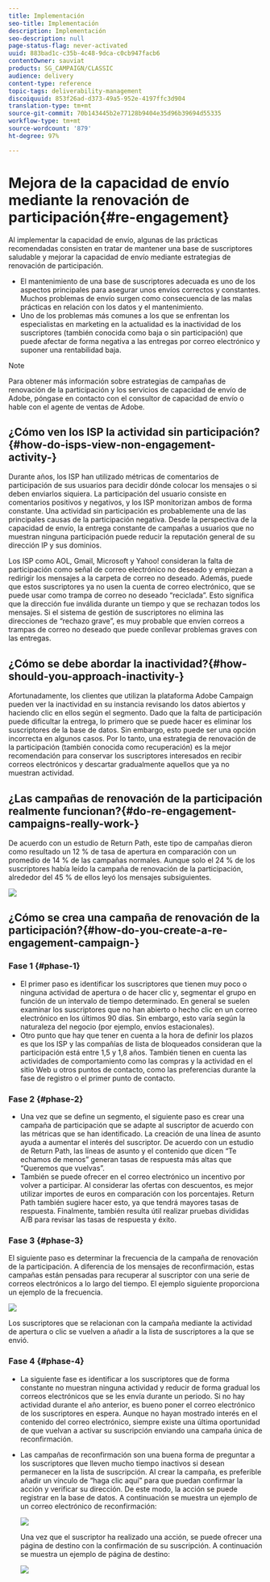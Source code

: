 ```yaml
---
title: Implementación
seo-title: Implementación
description: Implementación
seo-description: null
page-status-flag: never-activated
uuid: 883bad1c-c35b-4c48-9dca-c0cb947facb6
contentOwner: sauviat
products: SG_CAMPAIGN/CLASSIC
audience: delivery
content-type: reference
topic-tags: deliverability-management
discoiquuid: 853f26ad-d373-49a5-952e-4197ffc3d904
translation-type: tm+mt
source-git-commit: 70b143445b2e77128b9404e35d96b39694d55335
workflow-type: tm+mt
source-wordcount: '879'
ht-degree: 97%

---
```



# Mejora de la capacidad de envío mediante la renovación de participación{#re-engagement}

Al implementar la capacidad de envío, algunas de las prácticas recomendadas consisten en tratar de mantener una base de suscriptores saludable y mejorar la capacidad de envío mediante estrategias de renovación de participación.

* El mantenimiento de una base de suscriptores adecuada es uno de los aspectos principales para asegurar unos envíos correctos y constantes. Muchos problemas de envío surgen como consecuencia de las malas prácticas en relación con los datos y el mantenimiento.
* Uno de los problemas más comunes a los que se enfrentan los especialistas en marketing en la actualidad es la inactividad de los suscriptores (también conocida como baja o sin participación) que puede afectar de forma negativa a las entregas por correo electrónico y suponer una rentabilidad baja.

>[!NOTE]
>
>Para obtener más información sobre estrategias de campañas de renovación de la participación y los servicios de capacidad de envío de Adobe, póngase en contacto con el consultor de capacidad de envío o hable con el agente de ventas de Adobe.

## ¿Cómo ven los ISP la actividad sin participación?{#how-do-isps-view-non-engagement-activity-}

Durante años, los ISP han utilizado métricas de comentarios de participación de sus usuarios para decidir dónde colocar los mensajes o si deben enviarlos siquiera. La participación del usuario consiste en comentarios positivos y negativos, y los ISP monitorizan ambos de forma constante. Una actividad sin participación es probablemente una de las principales causas de la participación negativa. Desde la perspectiva de la capacidad de envío, la entrega constante de campañas a usuarios que no muestran ninguna participación puede reducir la reputación general de su dirección IP y sus dominios.

Los ISP como AOL, Gmail, Microsoft y Yahoo! consideran la falta de participación como señal de correo electrónico no deseado y empiezan a redirigir los mensajes a la carpeta de correo no deseado. Además, puede que estos suscriptores ya no usen la cuenta de correo electrónico, que se puede usar como trampa de correo no deseado “reciclada”. Esto significa que la dirección fue inválida durante un tiempo y que se rechazan todos los mensajes. Si el sistema de gestión de suscriptores no elimina las direcciones de “rechazo grave”, es muy probable que envíen correos a trampas de correo no deseado que puede conllevar problemas graves con las entregas.

## ¿Cómo se debe abordar la inactividad?{#how-should-you-approach-inactivity-}

Afortunadamente, los clientes que utilizan la plataforma Adobe Campaign pueden ver la inactividad en su instancia revisando los datos abiertos y haciendo clic en ellos según el segmento. Dado que la falta de participación puede dificultar la entrega, lo primero que se puede hacer es eliminar los suscriptores de la base de datos. Sin embargo, esto puede ser una opción incorrecta en algunos casos. Por lo tanto, una estrategia de renovación de la participación (también conocida como recuperación) es la mejor recomendación para conservar los suscriptores interesados en recibir correos electrónicos y descartar gradualmente aquellos que ya no muestran actividad.

## ¿Las campañas de renovación de la participación realmente funcionan?{#do-re-engagement-campaigns-really-work-}

De acuerdo con un estudio de Return Path, este tipo de campañas dieron como resultado un 12 % de tasa de apertura en comparación con un promedio de 14 % de las campañas normales. Aunque solo el 24 % de los suscriptores había leído la campaña de renovación de la participación, alrededor del 45 % de ellos leyó los mensajes subsiguientes.

![](assets/deliverability_implementation_1.png)

## ¿Cómo se crea una campaña de renovación de la participación?{#how-do-you-create-a-re-engagement-campaign-}

### Fase 1 {#phase-1}

* El primer paso es identificar los suscriptores que tienen muy poco o ninguna actividad de apertura o de hacer clic y, segmentar el grupo en función de un intervalo de tiempo determinado. En general se suelen examinar los suscriptores que no han abierto o hecho clic en un correo electrónico en los últimos 90 días. Sin embargo, esto varía según la naturaleza del negocio (por ejemplo, envíos estacionales).
* Otro punto que hay que tener en cuenta a la hora de definir los plazos es que los ISP y las compañías de lista de bloqueados consideran que la participación está entre 1,5 y 1,8 años. También tienen en cuenta las actividades de comportamiento como las compras y la actividad en el sitio Web u otros puntos de contacto, como las preferencias durante la fase de registro o el primer punto de contacto.

### Fase 2 {#phase-2}

* Una vez que se define un segmento, el siguiente paso es crear una campaña de participación que se adapte al suscriptor de acuerdo con las métricas que se han identificado. La creación de una línea de asunto ayuda a aumentar el interés del suscriptor. De acuerdo con un estudio de Return Path, las líneas de asunto y el contenido que dicen “Te echamos de menos” generan tasas de respuesta más altas que “Queremos que vuelvas”.
* También se puede ofrecer en el correo electrónico un incentivo por volver a participar. Al considerar las ofertas con descuentos, es mejor utilizar importes de euros en comparación con los porcentajes. Return Path también sugiere hacer esto, ya que tendrá mayores tasas de respuesta. Finalmente, también resulta útil realizar pruebas divididas A/B para revisar las tasas de respuesta y éxito.

### Fase 3 {#phase-3}

El siguiente paso es determinar la frecuencia de la campaña de renovación de la participación. A diferencia de los mensajes de reconfirmación, estas campañas están pensadas para recuperar al suscriptor con una serie de correos electrónicos a lo largo del tiempo. El ejemplo siguiente proporciona un ejemplo de la frecuencia.

![](assets/deliverability_implementation_2.png)

Los suscriptores que se relacionan con la campaña mediante la actividad de apertura o clic se vuelven a añadir a la lista de suscriptores a la que se envió.

### Fase 4 {#phase-4}

* La siguiente fase es identificar a los suscriptores que de forma constante no muestran ninguna actividad y reducir de forma gradual los correos electrónicos que se les envía durante un periodo. Si no hay actividad durante el año anterior, es bueno poner el correo electrónico de los suscriptores en espera. Aunque no hayan mostrado interés en el contenido del correo electrónico, siempre existe una última oportunidad de que vuelvan a activar su suscripción enviando una campaña única de reconfirmación.
* Las campañas de reconfirmación son una buena forma de preguntar a los suscriptores que lleven mucho tiempo inactivos si desean permanecer en la lista de suscripción. Al crear la campaña, es preferible añadir un vínculo de “haga clic aquí” para que puedan confirmar la acción y verificar su dirección. De este modo, la acción se puede registrar en la base de datos. A continuación se muestra un ejemplo de un correo electrónico de reconfirmación:

   ![](assets/deliverability_implementation_3.png)

   Una vez que el suscriptor ha realizado una acción, se puede ofrecer una página de destino con la confirmación de su suscripción. A continuación se muestra un ejemplo de página de destino:

   ![](assets/deliverability_implementation_4.png)

